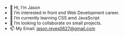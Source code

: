 - 👋 Hi, I’m Jason
- 👀 I’m interested in front end Web Development career.
- 🌱 I’m currently learning CSS amd JavaScript
- 💞️ I’m looking to collaborate on small projects.
- 📫 My Email: jason.reyes0627@gmail.com

<!---
JR-Code/JR-Code is a ✨ special ✨ repository because its `README.md` (this file) appears on your GitHub profile.
You can click the Preview link to take a look at your changes.
--->
